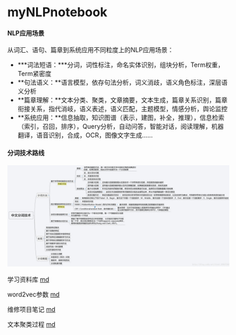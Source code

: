# myNLPnotebook

#### NLP应用场景

从词汇、语句、篇章到系统应用不同粒度上的NLP应用场景：

* ***词法短语：***分词，词性标注，命名实体识别，组块分析，Term权重，Term紧密度
* **句法语义：**语言模型，依存句法分析，词义消歧，语义角色标注，深层语义分析
* **篇章理解：**文本分类、聚类，文章摘要，文本生成，篇章关系识别，篇章衔接关系，指代消岐，语义表述，语义匹配，主题模型，情感分析，舆论监控
* **系统应用：**信息抽取，知识图谱（表示，建图，补全，推理），信息检索（索引，召回，排序），Query分析，自动问答，智能对话，阅读理解，机器翻译，语音识别，合成，OCR，图像文字生成......

#### 分词技术路线

![分词技术](./images/中文分词技术.png)











学习资料库 [md](./mds/学习资料库.md)

word2vec参数 [md](./mds/word2vec.md)

维修项目笔记 [md](./mds/维修项目笔记.md)

文本聚类过程 [md](./mds/文本聚类的过程.md)

